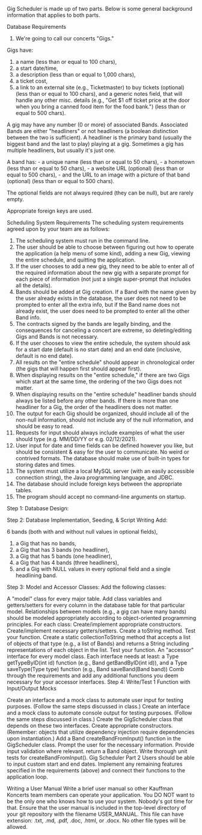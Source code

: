 Gig Scheduler is made up of two parts. Below is some general background information that applies to both parts.

Database Requirements
  1. We're going to call our concerts "Gigs."

Gigs have:
  1. a name (less than or equal to 100 chars),
  2. a start date/time,
  3. a description (less than or equal to 1,000 chars),
  4. a ticket cost,
  5. a link to an external site (e.g., Ticketmaster) to buy tickets (optional) (less than or equal to 100 chars),
     and a generic notes field, that will handle any other misc. details (e.g., "Get $1 off ticket price at the door when you bring a canned food item for the food bank.") (less than or equal to 500 chars).

A gig may have any number (0 or more) of associated Bands. Associated Bands are either "headliners" or not headliners (a boolean distinction between the two is sufficient). A headliner is the primary band (usually the biggest band and the last to play) playing at a gig. Sometimes a gig has multiple headliners, but usually it's just one.

A band has: - a unique name (less than or equal to 50 chars), - a hometown (less than or equal to 50 chars), - a website URL (optional) (less than or equal to 500 chars), - and the URL to an image with a picture of that band (optional) (less than or equal to 500 chars).

The optional fields are not always required (they can be null), but are rarely empty.

Appropriate foreign keys are used.


Scheduling System Requirements
The scheduling system requirements agreed upon by your team are as follows:
  1. The scheduling system must run in the command line.
  2. The user should be able to choose between figuring out how to operate the application (a help menu of some kind), adding a new Gig, viewing the entire schedule, and quitting the application.
  3. If the user chooses to add a new gig, they need to be able to enter all of the required information about the new gig with a separate prompt for each piece of information (not just a single super-prompt          that includes all the details).
  4. Bands should be added at Gig creation. If a Band with the name given by the user already exists in the database, the user does not need to be prompted to enter all the extra info, but if the Band name does       not already exist, the user does need to be prompted to enter all the other Band info.
  5. The contracts signed by the bands are legally binding, and the consequences for canceling a concert are extreme, so deleting/editing Gigs and Bands is not necessary.
  6. If the user chooses to view the entire schedule, the system should ask for a start date (default is no start date) and an end date (inclusive, default is no end date).
  7. All results on the "entire schedule" should appear in chronological order (the gigs that will happen first should appear first).
  8. When displaying results on the "entire schedule," if there are two Gigs which start at the same time, the ordering of the two Gigs does not matter.
  9. When displaying results on the "entire schedule" headliner bands should always be listed before any other bands. If there is more than one headliner for a Gig, the order of the headliners does not matter.
  10. The output for each Gig should be organized, should include all of the non-null information, should not include any of the null information, and should be easy to read.
  11. Requests for input should always include examples of what the user should type (e.g. MM/DD/YY or e.g. 02/12/2021).
  12. User input for date and time fields can be defined however you like, but should be consistent & easy for the user to communicate. No weird or contrived formats. The database should make use of built-in           types for storing dates and times.
  13. The system must utilize a local MySQL server (with an easily accessible connection string), the Java programming language, and JDBC.
  14. The database should include foreign keys between the appropriate tables.
  15. The program should accept no command-line arguments on startup.

Step 1: Database Design:

Step 2: Database Implementation, Seeding, & Script Writing Add:

6 bands (both with and without null values in optional fields),
  1. a Gig that has no bands,
  2. a Gig that has 3 bands (no headliner),
  3. a Gig that has 5 bands (one headliner),
  4. a Gig that has 4 bands (three headliners),
  5. and a Gig with NULL values in every optional field and a single headlining band.

Step 3: Model and Accessor Classes: Add the following classes:

A "model" class for every major table. Add class variables and getters/setters for every column in the database table for that particular model. Relationships between models (e.g., a gig can have many bands) should be modeled appropriately according to object-oriented programming principles. For each class:
Create/implement appropriate constructors.
Create/implement necessary getters/setters.
Create a toString method. Test your function.
Create a static collectionToString method that accepts a list of objects of that type (e.g., a list of Bands) and returns a String including representations of each object in the list. Test your function.
An "accessor" interface for every model class. Each interface needs at least:
a Type getTypeByID(int id) function (e.g., Band getBandByID(int id)), and
a Type saveType(Type type) function (e.g., Band saveBand(Band band))
Comb through the requirements and add any additional functions you deem necessary for your accessor interfaces.
Step 4: Write/Test 1 Function with Input/Output Mocks

Create an interface and a mock class to automate user input for testing purposes. (Follow the same steps discussed in class.)
Create an interface and a mock class to automate console output for testing purposes. (Follow the same steps discussed in class.)
Create the GigScheduler class that depends on these two interfaces. Create appropriate constructors. (Remember: objects that utilize dependency injection require dependencies upon instantiation.)
Add a Band createBandFromInput() function in the GigScheduler class.
Prompt the user for the necessary information.
Provide input validation where relevant.
return a Band object.
Write thorough unit tests for createBandFromInput().
Gig Scheduler Part 2
Users should be able to input custom start and end dates. Implement any remaining features specified in the requirements (above) and connect their functions to the application loop.

Writing a User Manual Write a brief user manual so other Kauffman Koncerts team members can operate your application. You DO NOT want to be the only one who knows how to use your system. Nobody's got time for that. Ensure that the user manual is included in the top-level directory of your git repository with the filename USER_MANUAL. This file can have extension: .txt, .md, .pdf, .doc, .html, or .docx. No other file types will be allowed.
